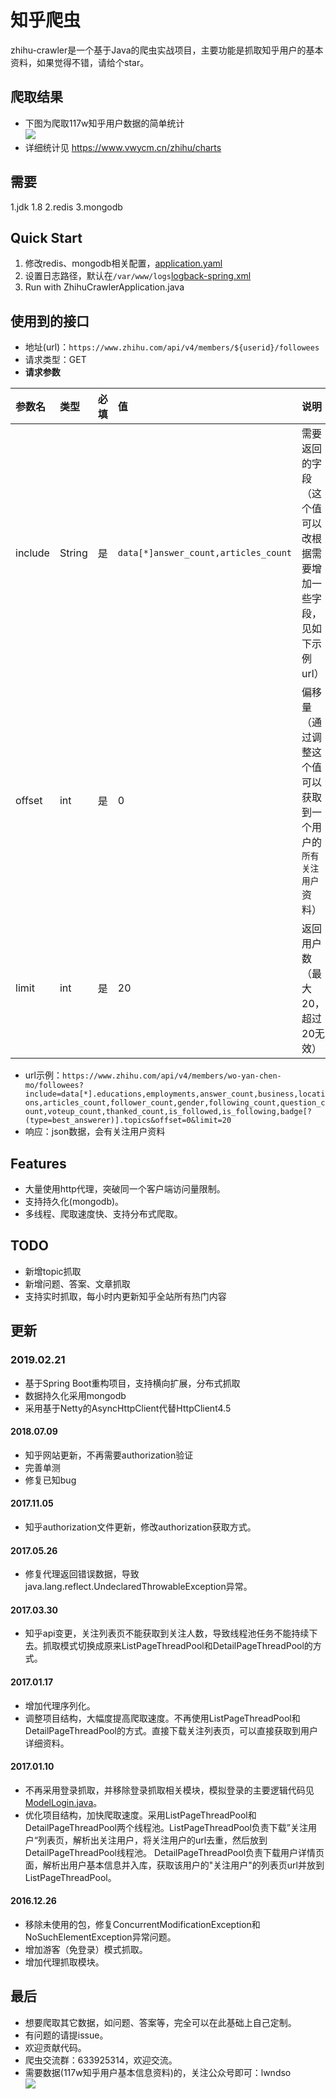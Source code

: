 知乎爬虫
====
zhihu-crawler是一个基于Java的爬虫实战项目，主要功能是抓取知乎用户的基本资料，如果觉得不错，请给个star。
## 爬取结果
* 下图为爬取117w知乎用户数据的简单统计<br>
![](https://github.com/wycm/zhihu-crawler/blob/2.0/src/main/resources/img/zhihu-charts.png)
* 详细统计见 https://www.vwycm.cn/zhihu/charts

## 需要
1.jdk 1.8
2.redis
3.mongodb

## Quick Start
1. 修改redis、mongodb相关配置，[application.yaml](https://github.com/wycm/zhihu-crawler/blob/3.0/zhihu/src/main/resources/application.yaml)
2. 设置日志路径，默认在`/var/www/logs`[logback-spring.xml](https://github.com/wycm/zhihu-crawler/blob/3.0/zhihu/src/main/resources/logback-spring.xml)
3. Run with ZhihuCrawlerApplication.java 

## 使用到的接口
* 地址(url)：```https://www.zhihu.com/api/v4/members/${userid}/followees```
* 请求类型：GET
* **请求参数**

| 参数名 |类型 | 必填 | 值 | 说明|
| :------------ | :------------ | :------------ | :----- | :------------ |
| include | String | 是| ```data[*]answer_count,articles_count``` |需要返回的字段（这个值可以改根据需要增加一些字段，见如下示例url） |
| offset  | int    | 是| 0 | 偏移量（通过调整这个值可以获取到一个用户的```所有关注用户```资料） |
| limit   | int    | 是| 20 | 返回用户数（最大20，超过20无效） |

* url示例：```https://www.zhihu.com/api/v4/members/wo-yan-chen-mo/followees?include=data[*].educations,employments,answer_count,business,locations,articles_count,follower_count,gender,following_count,question_count,voteup_count,thanked_count,is_followed,is_following,badge[?(type=best_answerer)].topics&offset=0&limit=20```
* 响应：json数据，会有关注用户资料

## Features
* 大量使用http代理，突破同一个客户端访问量限制。
* 支持持久化(mongodb)。
* 多线程、爬取速度快、支持分布式爬取。

## TODO
* 新增topic抓取
* 新增问题、答案、文章抓取
* 支持实时抓取，每小时内更新知乎全站所有热门内容

## 更新

### 2019.02.21
* 基于Spring Boot重构项目，支持横向扩展，分布式抓取
* 数据持久化采用mongodb
* 采用基于Netty的AsyncHttpClient代替HttpClient4.5

#### 2018.07.09
* 知乎网站更新，不再需要authorization验证
* 完善单测
* 修复已知bug

#### 2017.11.05
* 知乎authorization文件更新，修改authorization获取方式。

#### 2017.05.26
* 修复代理返回错误数据，导致java.lang.reflect.UndeclaredThrowableException异常。

#### 2017.03.30
* 知乎api变更，关注列表页不能获取到关注人数，导致线程池任务不能持续下去。抓取模式切换成原来ListPageThreadPool和DetailPageThreadPool的方式。

#### 2017.01.17
* 增加代理序列化。
* 调整项目结构，大幅度提高爬取速度。不再使用ListPageThreadPool和DetailPageThreadPool的方式。直接下载关注列表页，可以直接获取到用户详细资料。

#### 2017.01.10
* 不再采用登录抓取，并移除登录抓取相关模块，模拟登录的主要逻辑代码见[ModelLogin.java](https://github.com/wycm/zhihu-crawler/blob/2.0/src/main/java/com/crawl/zhihu/ModelLogin.java)。
* 优化项目结构，加快爬取速度。采用ListPageThreadPool和DetailPageThreadPool两个线程池。ListPageThreadPool负责下载”关注用户“列表页，解析出关注用户，将关注用户的url去重，然后放到DetailPageThreadPool线程池。
DetailPageThreadPool负责下载用户详情页面，解析出用户基本信息并入库，获取该用户的"关注用户"的列表页url并放到ListPageThreadPool。

#### 2016.12.26
* 移除未使用的包，修复ConcurrentModificationException和NoSuchElementException异常问题。
* 增加游客（免登录）模式抓取。
* 增加代理抓取模块。


## 最后
* 想要爬取其它数据，如问题、答案等，完全可以在此基础上自己定制。
* 有问题的请提issue。
* 欢迎贡献代码。
* 爬虫交流群：633925314，欢迎交流。
* 需要数据(117w知乎用户基本信息资料)的，关注公众号即可：lwndso<br>
![](https://github.com/wycm/zhihu-crawler/blob/2.0/src/main/resources/img/wx.jpg)

